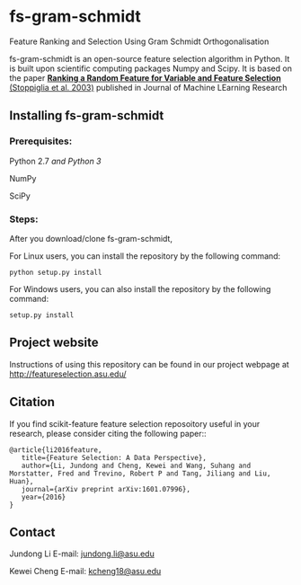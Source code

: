 fs-gram-schmidt 
===============================
Feature Ranking and Selection Using Gram Schmidt Orthogonalisation  

fs-gram-schmidt is an open-source feature selection algorithm in Python. It is built upon scientific computing packages Numpy and Scipy.
It is based on the paper [**Ranking a Random Feature for Variable and Feature Selection** (Stoppiglia et al. 2003)](http://www.jmlr.org/papers/v3/stoppiglia03a.html) published in Journal of Machine LEarning Research


## Installing fs-gram-schmidt 
### Prerequisites:
Python 2.7 *and Python 3*

NumPy

SciPy

### Steps:
After you download/clone fs-gram-schmidt, 

For Linux users, you can install the repository by the following command:

    python setup.py install

For Windows users, you can also install the repository by the following command:

    setup.py install

## Project website
Instructions of using this repository can be found in our project webpage at http://featureselection.asu.edu/

## Citation

If you find scikit-feature feature selection reposoitory useful in your research, please consider citing the following paper::

    @article{li2016feature,
       title={Feature Selection: A Data Perspective},
       author={Li, Jundong and Cheng, Kewei and Wang, Suhang and Morstatter, Fred and Trevino, Robert P and Tang, Jiliang and Liu, Huan},
       journal={arXiv preprint arXiv:1601.07996},
       year={2016}
    }
    
## Contact
Jundong Li
E-mail: jundong.li@asu.edu

Kewei Cheng
E-mail: kcheng18@asu.edu
